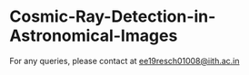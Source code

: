 # Cosmic-Ray-Detection-in-Astronomical-Images
For any queries, please contact at ee19resch01008@iith.ac.in
